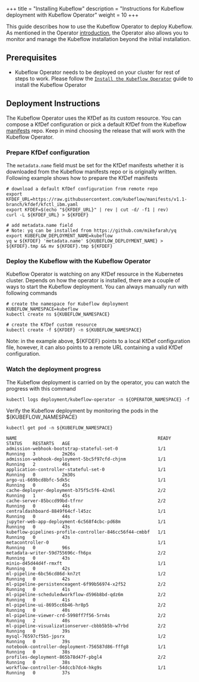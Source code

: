 +++
title = "Installing Kubeflow"
description = "Instructions for Kubeflow deployment with Kubeflow Operator"
weight = 10
+++

This guide describes how to use the Kubeflow Operator to deploy Kubeflow. As mentioned in the Operator [introduction](/docs/operator/introduction.md), the Operator also allows you to monitor and manage the Kubeflow installation beyond the initial installation.

## Prerequisites

* Kubeflow Operator needs to be deployed on your cluster for rest of steps to work. Please follow the [`Install the Kubeflow Operator`](/docs/operator/install-operator) guide to install the Kubeflow Operator

## Deployment Instructions

The Kubeflow Operator uses the KfDef as its custom resource. You can compose a KfDef configuration or pick a default KfDef from the Kubeflow [manifests](https://github.com/kubeflow/manifests/tree/master/kfdef) repo. Keep in mind choosing the release that will work with the Kubeflow Operator.

### Prepare KfDef configuration

The `metadata.name` field must be set for the KfDef manifests whether it is downloaded from the Kubeflow manifests repo or is originally written. Following example shows how to prepare the KfDef manifests

```shell
# download a default KfDef configuration from remote repo
export KFDEF_URL=https://raw.githubusercontent.com/kubeflow/manifests/v1.1-branch/kfdef/kfctl_ibm.yaml
export KFDEF=$(echo "${KFDEF_URL}" | rev | cut -d/ -f1 | rev)
curl -L ${KFDEF_URL} > ${KFDEF}

# add metadata.name field
# Note: yq can be installed from https://github.com/mikefarah/yq
export KUBEFLOW_DEPLOYMENT_NAME=kubeflow
yq w ${KFDEF} 'metadata.name' ${KUBEFLOW_DEPLOYMENT_NAME} > ${KFDEF}.tmp && mv ${KFDEF}.tmp ${KFDEF}
```

### Deploy the Kubeflow with the Kubeflow Operator

Kubeflow Operator is watching on any KfDef resource in the Kubernetes cluster. Depends on how the operator is installed, there are a couple of ways to start the Kubeflow deployment. You can always manually run with following commands

```shell
# create the namespace for Kubeflow deployment
KUBEFLOW_NAMESPACE=kubeflow
kubectl create ns ${KUBEFLOW_NAMESPACE}

# create the KfDef custom resource
kubectl create -f ${KFDEF} -n ${KUBEFLOW_NAMESPACE}
```

Note: in the example above, ${KFDEF} points to a local KfDef configuration file, however, it can also points to a remote URL containing a valid KfDef configuration.

### Watch the deployment progress

The Kubeflow deployment is carried on by the operator, you can watch the progress with this command

```shell
kubectl logs deployment/kubeflow-operator -n ${OPERATOR_NAMESPACE} -f
```

Verify the Kubeflow deployment by monitoring the pods in the ${KUBEFLOW_NAMESPACE}

```shell
kubectl get pod -n ${KUBEFLOW_NAMESPACE}

NAME                                                     READY   STATUS    RESTARTS   AGE
admission-webhook-bootstrap-stateful-set-0               1/1     Running   3          2m26s
admission-webhook-deployment-5bc5f97cfd-chjnm            1/1     Running   2          46s
application-controller-stateful-set-0                    1/1     Running   0          2m30s
argo-ui-669bcd8bfc-5dk5c                                 1/1     Running   0          45s
cache-deployer-deployment-b75f5c5f6-42n6l                2/2     Running   1          45s
cache-server-85bccd99bd-tfrnr                            2/2     Running   0          44s
centraldashboard-8849f64cf-l45zc                         1/1     Running   0          44s
jupyter-web-app-deployment-6c568f4cbc-pd68m              1/1     Running   0          43s
kubeflow-pipelines-profile-controller-846cc56f44-cmbbf   1/1     Running   0          43s
metacontroller-0                                         1/1     Running   0          96s
metadata-writer-59d755696c-fh6px                         2/2     Running   0          43s
minio-d45d44d4f-rmxft                                    1/1     Running   0          42s
ml-pipeline-6bc56cd86d-kn7zt                             1/2     Running   0          42s
ml-pipeline-persistenceagent-6f99b56974-x2f52            2/2     Running   0          41s
ml-pipeline-scheduledworkflow-d596b8bd-qdz6m             2/2     Running   0          41s
ml-pipeline-ui-8695cc6b46-hr8p5                          2/2     Running   0          40s
ml-pipeline-viewer-crd-5998ff7f56-5rn4s                  2/2     Running   2          40s
ml-pipeline-visualizationserver-cbbb5b5b-w7rbd           2/2     Running   0          39s
mysql-76597cf5b5-jpsrx                                   1/2     Running   0          39s
notebook-controller-deployment-756587d86-fffg8           1/1     Running   0          38s
profiles-deployment-865b78d47f-pbgl4                     2/2     Running   0          38s
workflow-controller-54dccb7dc4-hkg9s                     1/1     Running   0          37s
```
